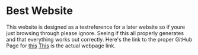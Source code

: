 # Best Website
  This website is designed as a testreference for a later website so if youre
just browsing through please ignore. Seeing if this all properly generates and that everything works
out correctly. Here's the link to the proper GitHub Page for [this](https://github.com/Windog224/test_rep1owb)
[This](https://windog224.github.io/test_rep1owb/) is the actual webpage link.
  

